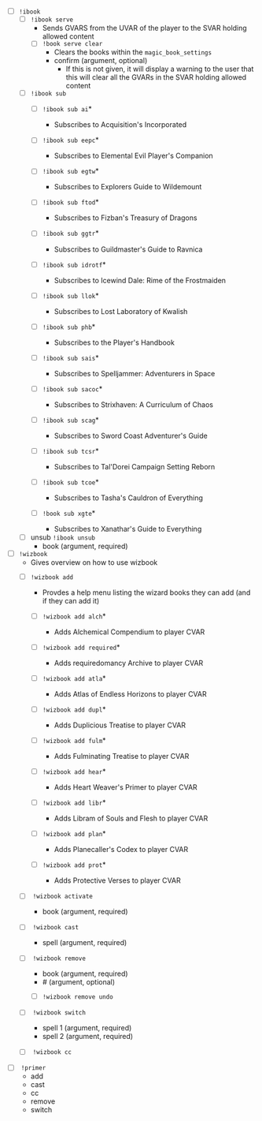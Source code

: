 <link rel="stylesheet" href="styles.css">

- [ ] <span class="level1">`!ibook`</span>
    - [ ] <span class="level2">`!ibook serve`</span>
        - Sends GVARS from the UVAR of the player to the SVAR holding allowed content
        - [ ] <span class="level3">`!book serve clear`</span>
            - Clears the books within the <span class="svar">`magic_book_settings`</svar>
            - confirm (<span class="argument">argument</span>, <span class="optional">optional</span>)
                - If this is not given, it will display a warning to the user that this will clear all the GVARs in the SVAR holding allowed content

    - [ ] <span class="level2">`!ibook sub`
        - [ ] <span class="level3">`!ibook sub ai`</span><span class="required">*
            - Subscribes to Acquisition's Incorporated

        - [ ] <span class="level3">`!ibook sub eepc`</span><span class="required">*
            - Subscribes to Elemental Evil Player's Companion


        - [ ] <span class="level3">`!ibook sub egtw`</span><span class="required">*
            - Subscribes to Explorers Guide to Wildemount


        - [ ] <span class="level3">`!ibook sub ftod`</span><span class="required">*
            - Subscribes to Fizban's Treasury of Dragons


        - [ ] <span class="level3">`!ibook sub ggtr`</span><span class="required">*
            - Subscribes to Guildmaster's Guide to Ravnica


        - [ ] <span class="level3">`!ibook sub idrotf`</span><span class="required">*
            - Subscribes to Icewind Dale: Rime of the Frostmaiden


        - [ ] <span class="level3">`!ibook sub llok`</span><span class="required">*
            - Subscribes to Lost Laboratory of Kwalish


        - [ ] <span class="level3">`!ibook sub phb`</span><span class="required">*
            - Subscribes to the Player's Handbook


        - [ ] <span class="level3">`!ibook sub sais`</span><span class="required">*
            - Subscribes to Spelljammer: Adventurers in Space


        - [ ] <span class="level3">`!ibook sub sacoc`</span><span class="required">*
            - Subscribes to Strixhaven: A Curriculum of Chaos


        - [ ] <span class="level3">`!ibook sub scag`</span><span class="required">*
            - Subscribes to Sword Coast Adventurer's Guide


        - [ ] <span class="level3">`!ibook sub tcsr`</span><span class="required">*
            - Subscribes to Tal'Dorei Campaign Setting Reborn


        - [ ] <span class="level3">`!ibook sub tcoe`</span><span class="required">*
            - Subscribes to Tasha's Cauldron of Everything


        - [ ] <span class="level3">`!book sub xgte`</span><span class="required">*
            - Subscribes to Xanathar's Guide to Everything


    -  [ ] unsub <span class="level2">`!ibook unsub`
        -  book (<span class="argument">argument</span>, <span class="required">required</span>)

- [ ] <span class="level1">`!wizbook`
    - Gives overview on how to use wizbook
    - [ ] <span class="level2">`!wizbook add`
        - Provdes a help menu listing the wizard books they can add (and if they can add it)
        - [ ] <span class="level3">`!wizbook add alch`</span><span class="required">*
            - Adds Alchemical Compendium to player CVAR


        - [ ] <span class="level3">`!wizbook add required`</span><span class="required">*
            - Adds requiredomancy Archive to player CVAR


        - [ ] <span class="level3">`!wizbook add atla`</span><span class="required">*
            - Adds Atlas of Endless Horizons to player CVAR


        - [ ] <span class="level3">`!wizbook add dupl`</span><span class="required">*
            - Adds Duplicious Treatise to player CVAR


        - [ ] <span class="level3">`!wizbook add fulm`</span><span class="required">*
            - Adds Fulminating Treatise to player CVAR


        - [ ] <span class="level3">`!wizbook add hear`</span><span class="required">*
            - Adds Heart Weaver's Primer to player CVAR


        - [ ] <span class="level3">`!wizbook add libr`</span><span class="required">*
            - Adds Libram of Souls and Flesh to player CVAR


        - [ ] <span class="level3">`!wizbook add plan`</span><span class="required">*
            - Adds Planecaller's Codex to player CVAR


        - [ ] <span class="level3">`!wizbook add prot`</span><span class="required">*
            - Adds Protective Verses to player CVAR


    - [ ] <span class="level2"> `!wizbook activate`
        - book (<span class="argument">argument</span>, <span class="required">required</span>)


    - [ ] <span class="level2"> `!wizbook cast`
        - spell (<span class="argument">argument</span>, <span class="required">required</span>)


    - [ ] <span class="level2"> `!wizbook remove`

        - book (<span class="argument">argument</span>, <span class="required">required</span>)
        - \# (<span class="argument">argument</span>, <span class="optional">optional</span>)
  

        - [ ] <span class="level3">`!wizbook remove undo`


    - [ ] <span class="level2"> `!wizbook switch`
        - spell 1 (<span class="argument">argument</span>, <span class="required">required</span>)
        - spell 2 (<span class="argument">argument</span>, <span class="required">required</span>)


    - [ ] <span class="level2"> `!wizbook cc`


- [ ] <span class="level1"> `!primer`
    - add
    - cast
    - cc
    - remove
    - switch


